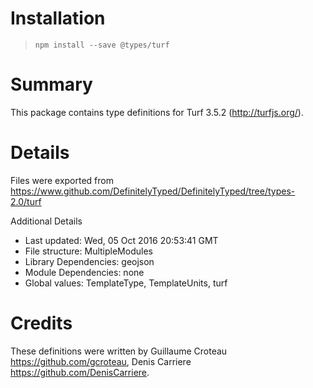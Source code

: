 # Installation
> `npm install --save @types/turf`

# Summary
This package contains type definitions for Turf 3.5.2 (http://turfjs.org/).

# Details
Files were exported from https://www.github.com/DefinitelyTyped/DefinitelyTyped/tree/types-2.0/turf

Additional Details
 * Last updated: Wed, 05 Oct 2016 20:53:41 GMT
 * File structure: MultipleModules
 * Library Dependencies: geojson
 * Module Dependencies: none
 * Global values: TemplateType, TemplateUnits, turf

# Credits
These definitions were written by Guillaume Croteau <https://github.com/gcroteau>, Denis Carriere <https://github.com/DenisCarriere>.
